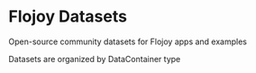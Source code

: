 # Flojoy Datasets

Open-source community datasets for Flojoy apps and examples

Datasets are organized by DataContainer type
